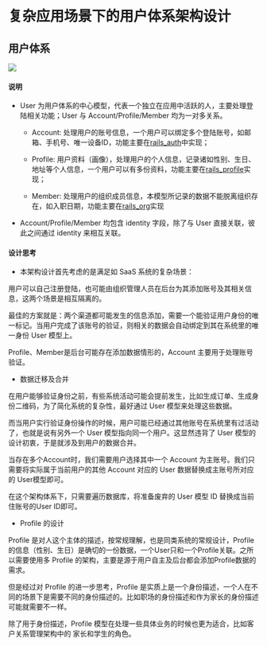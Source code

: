 # 复杂应用场景下的用户体系架构设计

## 用户体系

![][image-1]

#### 说明

* User 为用户体系的中心模型，代表一个独立在应用中活跃的人，主要处理登陆相关功能；User 与 Account/Profile/Member 均为一对多关系。

  * Account: 处理用户的账号信息，一个用户可以绑定多个登陆账号，如邮箱、手机号、唯一设备ID，功能主要在[rails\_auth][1]中实现；

  * Profile: 用户资料（画像），处理用户的个人信息，记录诸如性别、生日、地址等个人信息，一个用户可以有多份资料，功能主要在[rails\_profile][2]实现；

  * Member: 处理用户的组织成员信息，本模型所记录的数据不能脱离组织存在，如入职日期，功能主要在[rails\_org][3]实现

* Account/Profile/Member 均包含 identity 字段，除了与 User 直接关联，彼此之间通过 identity 来相互关联。

#### 设计思考

* 本架构设计首先考虑的是满足如 SaaS 系统的复杂场景：

用户可以自己注册登陆，也可能由组织管理人员在后台为其添加账号及其相关信息，这两个场景是相互隔离的。

最佳的方案就是：两个渠道都可能发生的信息添加，需要一个能验证用户身份的唯一标记。当用户完成了该账号的验证，则相关的数据会自动绑定到其在系统里的唯一身份 User 模型上。

Profile、Member是后台可能存在添加数据情形的，Account 主要用于处理账号验证。

* 数据迁移及合并

在用户能够验证身份之前，有些系统活动可能会提前发生，比如生成订单、生成身份二维码，为了简化系统的复杂性，最好通过 User 模型来处理这些数据。

而当用户实行验证身份操作的时候，用户可能已经通过其他账号在系统里有过活动了，也就是说有另外一个 User 模型指向同一个用户。这显然违背了 User 模型的设计初衷，于是就涉及到用户的数据合并。

当存在多个Account时，我们需要用户选择其中一个 Account 为主账号。我们只需要将实际属于当前用户的其他 Account 对应的 User 数据替换成主账号所对应的 User模型即可。

在这个架构体系下，只需要遍历数据库，将准备废弃的 User 模型 ID 替换成当前住账号的User ID即可。

* Profile 的设计

Profile 是对人这个主体的描述，按常规理解，也是同类系统的常规设计，Profile的信息（性别、生日）是确切的一份数据，一个User只和一个Profile关联。之所以需要使用多 Profile 的架构，主要是源于用户自主及后台都会添加Profile数据的需求。

但是经过对 Profile 的进一步思考，Profile 是实质上是一个身份描述，一个人在不同的场景下是需要不同的身份描述的。比如职场的身份描述和作为家长的身份描述可能就需要不一样。

除了用于身份描述，Profile 模型在处理一些具体业务的时候也更为适合，比如客户关系管理架构中的 家长和学生的角色。


[1]:	https://github.com/work-design/rails_auth
[2]:	https://github.com/work-design/rails_profile
[3]:	https://github.com/work-design/rails_org

[image-1]:	assets/user.png
